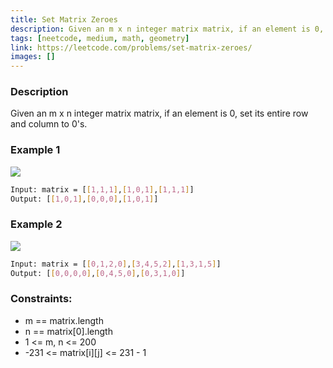 ```yaml
---
title: Set Matrix Zeroes
description: Given an m x n integer matrix matrix, if an element is 0, set its entire row and column to 0's.
tags: [neetcode, medium, math, geometry]
link: https://leetcode.com/problems/set-matrix-zeroes/
images: []
---
```


### Description

Given an m x n integer matrix matrix, if an element is 0, set its entire row and column to 0's.

### Example 1

![](https://assets.leetcode.com/uploads/2020/08/17/mat1.jpg)

```bash
Input: matrix = [[1,1,1],[1,0,1],[1,1,1]]
Output: [[1,0,1],[0,0,0],[1,0,1]]
```

### Example 2

![](https://assets.leetcode.com/uploads/2020/08/17/mat2.jpg)

```bash
Input: matrix = [[0,1,2,0],[3,4,5,2],[1,3,1,5]]
Output: [[0,0,0,0],[0,4,5,0],[0,3,1,0]]
```

### Constraints:

- m == matrix.length
- n == matrix[0].length
- 1 <= m, n <= 200
- -231 <= matrix[i][j] <= 231 - 1